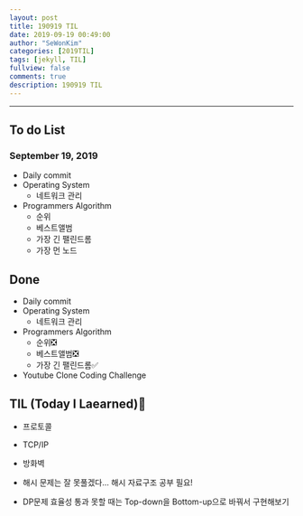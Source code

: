 ```yaml
---
layout: post
title: 190919 TIL
date: 2019-09-19 00:49:00
author: "SeWonKim"
categories: [2019TIL]
tags: [jekyll, TIL]
fullview: false
comments: true
description: 190919 TIL
---
```


---

## To do List

### September 19, 2019

- Daily commit
- Operating System
  - 네트워크 관리
- Programmers Algorithm
  - 순위
  - 베스트앨범
  - 가장 긴 팰린드롬
  - 가장 먼 노드

## Done

- Daily commit
- Operating System
  - 네트워크 관리
- Programmers Algorithm
  - 순위❎
  - 베스트앨범❎
  - 가장 긴 팰린드롬✅
- Youtube Clone Coding Challenge

## TIL (Today I Laearned)🤔

- 프로토콜
- TCP/IP
- 방화벽

- 해시 문제는 잘 못풀겠다... 해시 자료구조 공부 필요!
- DP문제 효율성 통과 못할 때는 Top-down을 Bottom-up으로 바꿔서 구현해보기
